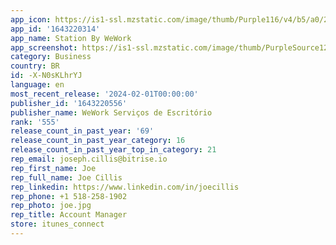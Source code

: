 ```yaml
---
app_icon: https://is1-ssl.mzstatic.com/image/thumb/Purple116/v4/b5/a0/29/b5a02918-71d2-da3c-0305-486016ec4654/AppIcon-prod-1x_U007emarketing-0-10-0-85-220-0.png/1024x1024bb.png
app_id: '1643220314'
app_name: Station By WeWork
app_screenshot: https://is1-ssl.mzstatic.com/image/thumb/PurpleSource126/v4/d2/d2/4f/d2d24fe5-6676-b27c-ffe6-ce6cb2a3b22c/d3266524-2aae-4d9a-bb79-91055c9c9fd8_simulator_screenshot_CD0B4CF7-7F7D-4345-B8B7-57872471E71A.png/1242x2688bb.png
category: Business
country: BR
id: -X-N0sKLhrYJ
language: en
most_recent_release: '2024-02-01T00:00:00'
publisher_id: '1643220556'
publisher_name: WeWork Serviços de Escritório
rank: '555'
release_count_in_past_year: '69'
release_count_in_past_year_category: 16
release_count_in_past_year_top_in_category: 21
rep_email: joseph.cillis@bitrise.io
rep_first_name: Joe
rep_full_name: Joe Cillis
rep_linkedin: https://www.linkedin.com/in/joecillis
rep_phone: +1 518-258-1902
rep_photo: joe.jpg
rep_title: Account Manager
store: itunes_connect
---
```

